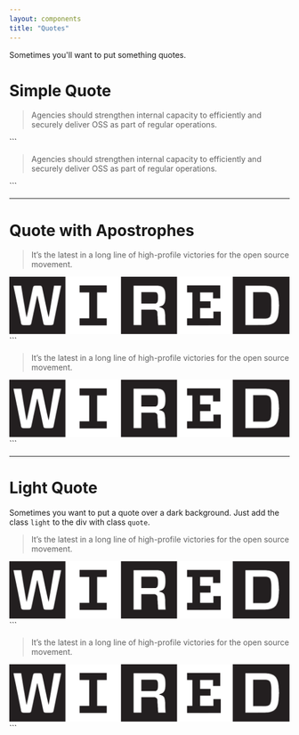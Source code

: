 ```yaml
---
layout: components
title: "Quotes"
---
```


<p>Sometimes you'll want to put something quotes.</p>

# Simple Quote
<blockquote>Agencies should strengthen internal capacity to efficiently and securely deliver OSS as part of regular operations.</blockquote>
```
<blockquote>Agencies should strengthen internal capacity to efficiently and securely deliver OSS as part of regular operations.</blockquote>
```

---

# Quote with Apostrophes
<div class="quote">
  <blockquote>It’s the latest in a long line of high-profile victories for the open source movement.</blockquote>
  <div class="attribution">
    <a href="https://www.wired.com/2016/08/open-source-won-now/">
      <img class="press-logo" src="../assets/img/wired.svg" alt="Wired">
    </a>
  </div>
</div>
```
<div class="quote">
  <blockquote>
    It’s the latest in a long line of high-profile victories for the open
    source movement.
  </blockquote>
  <div class="attribution">
    <a href="https://www.wired.com/2016/08/open-source-won-now/">
      <img class="press-logo" src="../assets/img/wired.svg" alt="Wired">
    </a>
  </div>
</div>
```

---

# Light Quote
Sometimes you want to put a quote over a dark background.
Just add the class `light` to the div with class `quote`.

<div class="banner">
  <div class="indented">
    <div class="quote light">
      <blockquote>It’s the latest in a long line of high-profile victories for the open source movement.</blockquote>
      <div class="attribution">
        <a href="https://www.wired.com/2016/08/open-source-won-now/">
          <img class="press-logo" src="../assets/img/wired.svg" alt="Wired">
        </a>
      </div>
    </div>
  </div>
</div>
```
<div class="banner">
  <div class="indented">
    <div class="quote light">
      <blockquote>It’s the latest in a long line of high-profile victories for the open source movement.</blockquote>
      <div class="attribution">
        <a href="https://www.wired.com/2016/08/open-source-won-now/">
          <img class="press-logo" src="../assets/img/wired.svg" alt="Wired">
        </a>
      </div>
    </div>
  </div>
</div>
```
